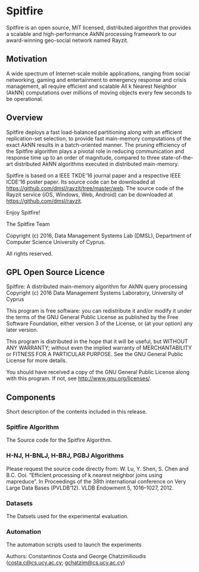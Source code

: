 # Spitfire 

Spitfire is an open source, MIT licensed, distributed
algorithm that provides a scalable and high-performance AkNN
processing framework to our award-winning geo-social network
named Rayzit.

## Motivation
A wide spectrum of Internet-scale mobile applications,
ranging from social networking, gaming and entertainment
to emergency response and crisis management, all
require efficient and scalable All k Nearest Neighbor (AkNN)
computations over millions of moving objects every few seconds
to be operational. 

## Overview
Spitfire deploys a fast load-balanced partitioning along with an efficient replication-set selection, to provide fast main-memory computations of the exact AkNN results in a batch-oriented manner. The pruning efficiency of the Spitfire algorithm plays a pivotal role in reducing communication and response time up to an order of magnitude, compared to three state-of-the-art distributed AkNN algorithms executed in distributed main-memory.

Spitfire is based on a IEEE TKDE'16 journal paper and a respective IEEE ICDE'16 poster paper. Its source code can be downloaded at https://github.com/dmsl/rayzit/tree/master/web. The source code of the Rayzit service (iOS, Windows, Web, Android) can be downloaded at https://github.com/dmsl/rayzit.

Enjoy Spitfire!

The Spitfire Team

Copyright (c) 2016, Data Management Systems Lab (DMSL), Department of Computer Science
University of Cyprus.

All rights reserved.

## GPL Open Source Licence

Spitfire: A distributed main-memory algorithm for AkNN query processing
Copyright (c) 2016 Data Management Systems Laboratory, University of Cyprus

This program is free software: you can redistribute it and/or modify
it under the terms of the GNU General Public License as published by
the Free Software Foundation, either version 3 of the License, or
(at your option) any later version.

This program is distributed in the hope that it will be useful,
but WITHOUT ANY WARRANTY; without even the implied warranty of
MERCHANTABILITY or FITNESS FOR A PARTICULAR PURPOSE.  See the
GNU General Public License for more details.

You should have received a copy of the GNU General Public License
along with this program.  If not, see <http://www.gnu.org/licenses/>.
	
## Components 

Short description of the contents included in this release.

### Spitfire Algorithm
The Source code for the Spitfire Algorithm. 

### H-NJ, H-BNLJ, H-BRJ, PGBJ Algorithms
Please request the source code directly from: W. Lu, Y. Shen, S. Chen and B.C. Ooi. “Efficient processing of k nearest neighbor joins using mapreduce”. In Proceedings of the 38th international conference on Very Large Data Bases (PVLDB’12). VLDB Endowment 5, 1016–1027, 2012.

### Datasets
The Datsets used for the experimental evaluation.

### Automation
The automation scripts used to launch the experiments

Authors: Constantinos Costa and George Chatzimilioudis 
(costa.c@cs.ucy.ac.cy; gchatzim@cs.ucy.ac.cy)


